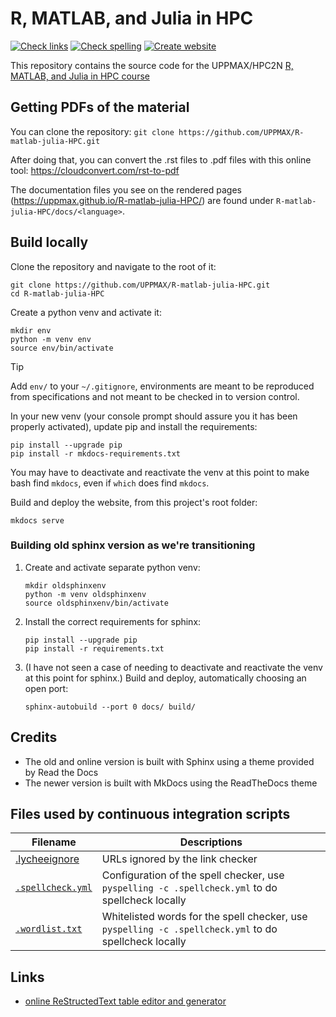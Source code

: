 # R, MATLAB, and Julia in HPC

[![Check links](https://github.com/UPPMAX/R-matlab-julia-HPC/actions/workflows/check_links.yaml/badge.svg?branch=main)](https://github.com/UPPMAX/R-matlab-julia-HPC/actions/workflows/check_links.yaml)
[![Check spelling](https://github.com/UPPMAX/R-matlab-julia-HPC/actions/workflows/check_spelling.yaml/badge.svg?branch=main)](https://github.com/UPPMAX/R-matlab-julia-HPC/actions/workflows/check_spelling.yaml)
[![Create website](https://github.com/UPPMAX/R-matlab-julia-HPC/actions/workflows/create_website.yaml/badge.svg?branch=main)](https://github.com/UPPMAX/R-matlab-julia-HPC/actions/workflows/create_website.yaml)

This repository contains the source code for the UPPMAX/HPC2N [R, MATLAB, and Julia in HPC course](https://uppmax.github.io/R-matlab-julia-HPC/)

## Getting PDFs of the material

You can clone the repository: ``git clone https://github.com/UPPMAX/R-matlab-julia-HPC.git``

After doing that, you can convert the .rst files to .pdf files with this online tool: <https://cloudconvert.com/rst-to-pdf>

The documentation files you see on the rendered pages (<https://uppmax.github.io/R-matlab-julia-HPC/>) are found under ``R-matlab-julia-HPC/docs/<language>``.

## Build locally

Clone the repository and navigate to the root of it:

```console
git clone https://github.com/UPPMAX/R-matlab-julia-HPC.git
cd R-matlab-julia-HPC
```

Create a python venv and activate it:

```console
mkdir env
python -m venv env
source env/bin/activate
```

> [!TIP]
> Add `env/` to your `~/.gitignore`, environments are meant to be reproduced from
> specifications and not meant to be checked in to version control.

In your new venv (your console prompt should assure you it has been properly activated),
update pip and install the requirements:

```console
pip install --upgrade pip
pip install -r mkdocs-requirements.txt
```

You may have to deactivate and reactivate the venv at this point to make bash find
`mkdocs`, even if `which` does find `mkdocs`.

Build and deploy the website, from this project's root folder:

```console
mkdocs serve
```

### Building old sphinx version as we're transitioning

1. Create and activate separate python venv:
    ```console
    mkdir oldsphinxenv
    python -m venv oldsphinxenv
    source oldsphinxenv/bin/activate
    ```

2. Install the correct requirements for sphinx:
    ```console
    pip install --upgrade pip
    pip install -r requirements.txt
    ```

3. (I have not seen a case of needing to deactivate and reactivate the venv at
   this point for sphinx.) Build and deploy, automatically choosing an open
   port:
    ```console
    sphinx-autobuild --port 0 docs/ build/
    ```


## Credits

- The old and online version is built with Sphinx using a theme provided by Read the Docs
- The newer version is built with MkDocs using the ReadTheDocs theme

## Files used by continuous integration scripts

<!-- markdownlint-disable MD013 --><!-- Tables cannot be split up over lines, hence will break 80 characters per line -->

Filename                           |Descriptions
-----------------------------------|------------------------------------------------------------------------------------------------------
[.lycheeignore](.lycheeignore)     |URLs ignored by the link checker
[`.spellcheck.yml`](.spellcheck.yml) |Configuration of the spell checker, use `pyspelling -c .spellcheck.yml` to do spellcheck locally
[`.wordlist.txt`](.wordlist.txt)     |Whitelisted words for the spell checker, use `pyspelling -c .spellcheck.yml` to do spellcheck locally

<!-- markdownlint-enable MD013 -->

## Links

- [online ReStructedText table editor and generator](https://tableconvert.com/restructuredtext-generator)
